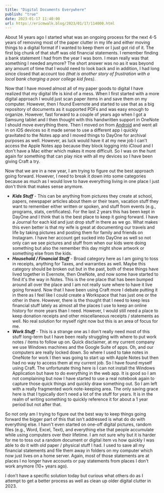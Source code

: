 ```yaml
---
title: "Digital Documents Everywhere"
publish: "true"
date: 2023-01-17 11:40:00
url: https://ericmwalk.blog/2023/01/17/114000.html
---
```


About 14 years ago I started what was an ongoing process for the next 4-5 years of removing most of the paper clutter in my life and either moving things to a digital format if I wanted to keep them or I just got rid of it. The first big chunk of that stuff was old financial statements. I remember finding a bank statement I had from the year I was born. I mean really was that something I needed anymore? The short answer was no as it was beyond any amount of time that I would need to look back and in addition, I had long since closed that account too *(that is another story of frustration with a local bank charging a poor college kid fees)*.

Now that I have moved almost all of my paper goods to digital I have realized that my digital life is kind of a mess. When I first started with a more digital approach I would just scan paper items in and save them on my computer. However, then I found Evernote and started to use that as a big repository of documents as it supported PDFs and was easy enough to organize.  However, fast forward to a couple of years ago when I got a Samsung tablet and I then thought with this handwritten support in OneNote I should move everything there. Then I moved on from [Android](https://ericmwalk.blog/2021/08/20/new-devices.html) and went all in on iOS devices so it made sense to use a different app I quickly gravitated to the Notes app and I moved things to DayOne for archival purposes as well. However, as luck would have it at my new job I can't access the Apple Notes app because they block logging into iCloud and I don't have a Mac either which makes it more difficult. So I was on the hunt again for something that can play nice with all my devices so I have been giving Craft a try.

Now that we are in a new year, I am trying to figure out the best approach going forward. However, I need to break it down into some categories because as much as I would love to have everything living in one place I just don't think that makes sense anymore.

- ***Kids Stuff*** - This can be anything from pictures they create at school, papers, newspaper articles about them or their team, vacation stuff they want to remember either written or spoken, and stuff from events (e.g., programs, stats, certificates).  For the last 2 years this has been kept in DayOne and I think that is the best place to keep it going forward. I have a Journal for each kid and just drop stuff in there as we go. What makes this even better is that my wife is great at documenting our travels and life by taking pictures and posting them for family and friends on Instagram. I have her account get sucked into DayOne as well so not only can we see pictures and stuff from when our kids were doing something but also the remember this day might show artwork or something else from the kids.
- ***Household / Financial Stuff*** - Broad category here as I am going to toss in receipts, anything for Taxes,  and warranties as well. Maybe this category should be broken out but in the past, both of these things have lived together in Evernote, then OneNote, and now some have started to find it's the way in Notes. This is the one place that has been bumped around all over the place and I am not really sure where to have it live going forward. Now that I have been using Craft more I debate putting it in there as I feel like I could create a Workspace that has just one or the other in there. However, there is the thought that I need to keep less financial stuff lately as almost all the places I use to keep an online history for more years than I need. However, I would still need a place to keep donation receipts and other miscellaneous receipts / statements as well. No real solution for myself right now but this is an area of focus for me.
- ***Work Stuff*** - This is a strange one as I don't really need most of this stuff long-term but I have been really struggling with where to put work notes / items to follow up on. Quick disclaimer, at my current company we use Windows machines and the Google Suite of apps. Oh, and our computers are really locked down. So where I used to take notes in OneNote for work I then was going to start up with Apple Notes but then had no way to access them at my current job. So I have found myself using Craft. The unfortunate thing here is I can not install the Windows Application but have to do everything in the web app. It is good so I am not complaining but now I have started to use a real notebook again to capture those quick things and quickly draw something out. So I am left with a really fragmented work note-keeping area. The only saving grace here is that I typically don't need a lot of the stuff for years. It is in the realm of writing something to quickly reference it for about a 1 year period but not after that.

So not only am I trying to figure out the best way to keep things going forward the bigger part of this that isn't addressed is what do do with everything else. I havn't even started on one-off digital pictures, random files (e.g., Word, Excel, Text), and everything else that people accumulate while using computers over their lifetime. I am not sure why but it is harder for me to toss out a random document or digital item vs how quickly I was able to do it with old paper / physical stuff I had. I used to save all my financial statements and file them away in folders on my computer which now just lives on a home server. Again, most of those statements are at places I no longer have accounts or pay statements from places I don't work anymore (10+ years ago).

I don't have a specific solution today but curious what others do as I attempt to get a better process as well as clean up older digital clutter in 2023.